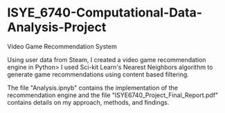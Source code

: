 # ISYE_6740-Computational-Data-Analysis-Project
Video Game Recommendation System

Using user data from Steam, I created a video game recommendation engine in Python> I used Sci-kit Learn's Nearest Neighbors algorithm to generate game recommendations using content based filtering.

The file "Analysis.ipnyb" contains the implementation of the recommendation engine and the file "ISYE6740_Project_Final_Report.pdf" contains details on my approach, methods, and findings.
